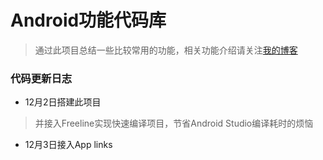 # Android功能代码库

> 通过此项目总结一些比较常用的功能，相关功能介绍请关注[我的博客](http://www.jianshu.com/users/5bf303a15a38/latest_articles)

### 代码更新日志
* 12月2日搭建此项目
 > 并接入Freeline实现快速编译项目，节省Android Studio编译耗时的烦恼
 
* 12月3日接入App links